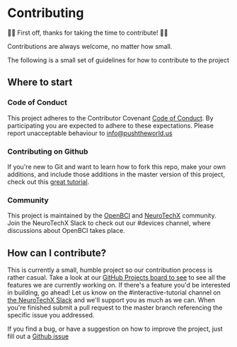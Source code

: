 # Contributing

:tada::clinking_glasses:  First off, thanks for taking the time to contribute! :tada::clinking_glasses:

Contributions are always welcome, no matter how small.

The following is a small set of guidelines for how to contribute to the project

## Where to start

### Code of Conduct
This project adheres to the Contributor Covenant [Code of Conduct](CODE_OF_CONDUCT.md).
By participating you are expected to adhere to these expectations. Please report unacceptable behaviour to [info@pushtheworld.us](mailto:info@pushtheworld.us)

### Contributing on Github

If you're new to Git and want to learn how to fork this repo, make your own additions, and include those additions in the master version of this project, check out this [great tutorial](http://blog.davidecoppola.com/2016/11/howto-contribute-to-open-source-project-on-github/).

### Community

This project is maintained by the [OpenBCI](www.openbci.com) and [NeuroTechX](www.neurotechx.com) community. Join the NeuroTechX Slack to check out our #devices channel, where discussions about OpenBCI takes place.

## How can I contribute?

This is currently a small, humble project so our contribution process is rather casual. Take a look at our [GitHub Projects board to see](https://github.com/NeuroTechX/eeg-101/projects) to see all the features we are currently working on. If there's a feature you'd be interested in building, go ahead! Let us know on the #interactive-tutorial channel on [the NeuroTechX Slack](http://neurotechx.herokuapp.com/) and we'll support you as much as we can. When you're finished submit a pull request to the master branch referencing the specific issue you addressed.

If you find a bug, or have a suggestion on how to improve the project, just fill out a [Github issue](../../issues)
